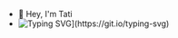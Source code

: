- 👋 Hey, I'm Tati
- ![Typing SVG](https://readme-typing-svg.demolab.com/?lines=Welcome+to+my+gitHub+page!)](https://git.io/typing-svg)

<!---
taananass/taananass is a ✨ special ✨ repository because its `README.md` (this file) appears on your GitHub profile.
You can click the Preview link to take a look at your changes.
--->
